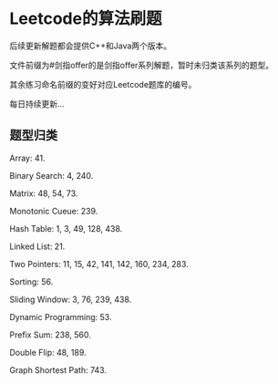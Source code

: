 # Leetcode的算法刷题

后续更新解题都会提供C++和Java两个版本。

文件前缀为#剑指offer的是剑指offer系列解题，暂时未归类该系列的题型。

其余练习命名前缀的变好对应Leetcode题库的编号。

每日持续更新...

## 题型归类

Array: 41.

Binary Search: 4, 240.

Matrix: 48, 54, 73.

Monotonic Cueue: 239.

Hash Table: 1, 3, 49, 128, 438.

Linked List: 21.

Two Pointers: 11, 15, 42, 141, 142, 160, 234, 283.

Sorting: 56.

Sliding Window: 3, 76, 239, 438.

Dynamic Programming: 53.

Prefix Sum: 238, 560.

Double Flip: 48, 189.

Graph Shortest Path: 743.